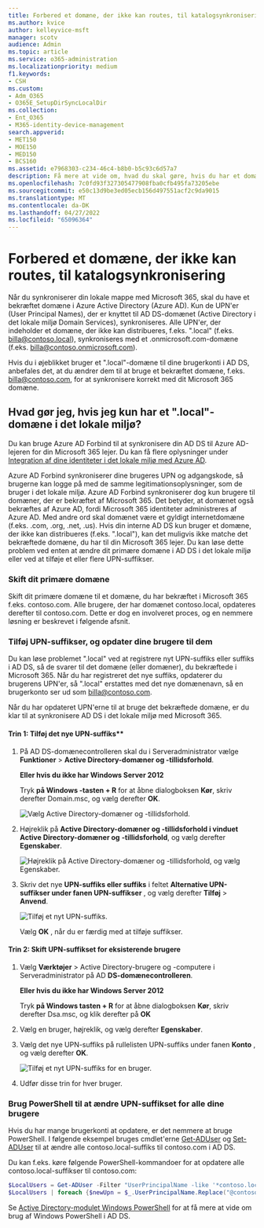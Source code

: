 ```yaml
---
title: Forbered et domæne, der ikke kan routes, til katalogsynkronisering
ms.author: kvice
author: kelleyvice-msft
manager: scotv
audience: Admin
ms.topic: article
ms.service: o365-administration
ms.localizationpriority: medium
f1.keywords:
- CSH
ms.custom:
- Adm_O365
- O365E_SetupDirSyncLocalDir
ms.collection:
- Ent_O365
- M365-identity-device-management
search.appverid:
- MET150
- MOE150
- MED150
- BCS160
ms.assetid: e7968303-c234-46c4-b8b0-b5c93c6d57a7
description: Få mere at vide om, hvad du skal gøre, hvis du har et domæne, der ikke kan distribueres, og som er knyttet til dine lokale brugerkonti, før du synkroniserer dem med din Microsoft 365 lejer.
ms.openlocfilehash: 7c0fd93f327305477908fba0cfb495fa73205ebe
ms.sourcegitcommit: e50c13d9be3ed05ecb156d497551acf2c9da9015
ms.translationtype: MT
ms.contentlocale: da-DK
ms.lasthandoff: 04/27/2022
ms.locfileid: "65096364"
---
```

# <a name="prepare-a-non-routable-domain-for-directory-synchronization"></a>Forbered et domæne, der ikke kan routes, til katalogsynkronisering

Når du synkroniserer din lokale mappe med Microsoft 365, skal du have et bekræftet domæne i Azure Active Directory (Azure AD). Kun de UPN'er (User Principal Names), der er knyttet til AD DS-domænet (Active Directory i det lokale miljø Domain Services), synkroniseres. Alle UPN'er, der indeholder et domæne, der ikke kan distribueres, f.eks. ".local" (f.eks. billa@contoso.local), synkroniseres med et .onmicrosoft.com-domæne (f.eks. billa@contoso.onmicrosoft.com). 

Hvis du i øjeblikket bruger et ".local"-domæne til dine brugerkonti i AD DS, anbefales det, at du ændrer dem til at bruge et bekræftet domæne, f.eks. billa@contoso.com, for at synkronisere korrekt med dit Microsoft 365 domæne.
  
## <a name="what-if-i-only-have-a-local-on-premises-domain"></a>Hvad gør jeg, hvis jeg kun har et ".local"-domæne i det lokale miljø?

Du kan bruge Azure AD Forbind til at synkronisere din AD DS til Azure AD-lejeren for din Microsoft 365 lejer. Du kan få flere oplysninger under [Integration af dine identiteter i det lokale miljø med Azure AD](/azure/architecture/reference-architectures/identity/azure-ad).
  
Azure AD Forbind synkroniserer dine brugeres UPN og adgangskode, så brugerne kan logge på med de samme legitimationsoplysninger, som de bruger i det lokale miljø. Azure AD Forbind synkroniserer dog kun brugere til domæner, der er bekræftet af Microsoft 365. Det betyder, at domænet også bekræftes af Azure AD, fordi Microsoft 365 identiteter administreres af Azure AD. Med andre ord skal domænet være et gyldigt internetdomæne (f.eks. .com, .org, .net, .us). Hvis din interne AD DS kun bruger et domæne, der ikke kan distribueres (f.eks. ".local"), kan det muligvis ikke matche det bekræftede domæne, du har til din Microsoft 365 lejer. Du kan løse dette problem ved enten at ændre dit primære domæne i AD DS i det lokale miljø eller ved at tilføje et eller flere UPN-suffikser.
  
### <a name="change-your-primary-domain"></a>Skift dit primære domæne

Skift dit primære domæne til et domæne, du har bekræftet i Microsoft 365 f.eks. contoso.com. Alle brugere, der har domænet contoso.local, opdateres derefter til contoso.com. Dette er dog en involveret proces, og en nemmere løsning er beskrevet i følgende afsnit.
  
### <a name="add-upn-suffixes-and-update-your-users-to-them"></a>Tilføj UPN-suffikser, og opdater dine brugere til dem

Du kan løse problemet ".local" ved at registrere nyt UPN-suffiks eller suffiks i AD DS, så de svarer til det domæne (eller domæner), du bekræftede i Microsoft 365. Når du har registreret det nye suffiks, opdaterer du brugerens UPN'er, så ".local" erstattes med det nye domænenavn, så en brugerkonto ser ud som billa@contoso.com.
  
Når du har opdateret UPN'erne til at bruge det bekræftede domæne, er du klar til at synkronisere AD DS i det lokale miljø med Microsoft 365.
  
#### <a name="step-1-add-the-new-upn-suffix"></a>Trin 1: Tilføj det nye UPN-suffiks**
  
1. På AD DS-domænecontrolleren skal du i Serveradministrator vælge **Funktioner** \> **Active Directory-domæner og -tillidsforhold**.
    
    **Eller hvis du ikke har Windows Server 2012**
    
    Tryk **på Windows -tasten + R** for at åbne dialogboksen **Kør**, skriv derefter Domain.msc, og vælg derefter **OK**.
    
    ![Vælg Active Directory-domæner og -tillidsforhold.](../media/46b6e007-9741-44af-8517-6f682e0ac974.png)
  
2. Højreklik på **Active Directory-domæner og -tillidsforhold i vinduet Active Directory-domæner og** **-tillidsforhold**, og vælg derefter **Egenskaber**.
    
    ![Højreklik på Active Directory-domæner og -tillidsforhold, og vælg Egenskaber.](../media/39d20812-ffb5-4ba9-8d7b-477377ac360d.png)
  
3. Skriv det nye **UPN-suffiks eller suffiks** i feltet **Alternative UPN-suffikser under fanen UPN-suffikser** , og vælg derefter **Tilføj** \> **Anvend**.
    
    ![Tilføj et nyt UPN-suffiks.](../media/a4aaf919-7adf-469a-b93f-83ef284c0915.PNG)
  
    Vælg **OK** , når du er færdig med at tilføje suffikser. 
    
 #### <a name="step-2-change-the-upn-suffix-for-existing-users"></a>Trin 2: Skift UPN-suffikset for eksisterende brugere
  
1. Vælg **Værktøjer** \> Active Directory-brugere og -computere i Serveradministrator på AD **DS-domænecontrolleren**.
    
    **Eller hvis du ikke har Windows Server 2012**
    
    Tryk **på Windows tasten + R** for at åbne dialogboksen **Kør**, skriv derefter Dsa.msc, og klik derefter på **OK**
    
2. Vælg en bruger, højreklik, og vælg derefter **Egenskaber**.
    
3. Vælg det nye UPN-suffiks på rullelisten UPN-suffiks under fanen **Konto** , og vælg derefter **OK**.
    
    ![Tilføj et nyt UPN-suffiks for en bruger.](../media/54876751-49f0-48cc-b864-2623c4835563.png)
  
4. Udfør disse trin for hver bruger.
    
   
### <a name="use-powershell-to-change-the-upn-suffix-for-all-of-your-users"></a>Brug PowerShell til at ændre UPN-suffikset for alle dine brugere

Hvis du har mange brugerkonti at opdatere, er det nemmere at bruge PowerShell. I følgende eksempel bruges cmdlet'erne [Get-ADUser](/previous-versions/windows/it-pro/windows-server-2008-R2-and-2008/ee617241(v=technet.10)) og [Set-ADUser](/previous-versions/windows/it-pro/windows-server-2008-R2-and-2008/ee617215(v=technet.10)) til at ændre alle contoso.local-suffiks til contoso.com i AD DS. 

Du kan f.eks. køre følgende PowerShell-kommandoer for at opdatere alle contoso.local-suffikser til contoso.com:
    
  ```powershell
  $LocalUsers = Get-ADUser -Filter "UserPrincipalName -like '*contoso.local'" -Properties userPrincipalName -ResultSetSize $null
  $LocalUsers | foreach {$newUpn = $_.UserPrincipalName.Replace("@contoso.local","@contoso.com"); $_ | Set-ADUser -UserPrincipalName $newUpn}
  ```

Se [Active Directory-modulet Windows PowerShell](/previous-versions/windows/it-pro/windows-server-2008-R2-and-2008/ee617195(v=technet.10)) for at få mere at vide om brug af Windows PowerShell i AD DS.